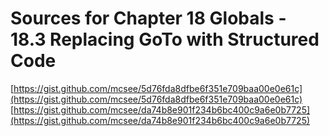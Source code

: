 # Sources for Chapter 18 Globals - 18.3 Replacing GoTo with Structured Code

[https://gist.github.com/mcsee/5d76fda8dfbe6f351e709baa00e0e61c](https://gist.github.com/mcsee/5d76fda8dfbe6f351e709baa00e0e61c)
[https://gist.github.com/mcsee/da74b8e901f234b6bc400c9a6e0b7725](https://gist.github.com/mcsee/da74b8e901f234b6bc400c9a6e0b7725)